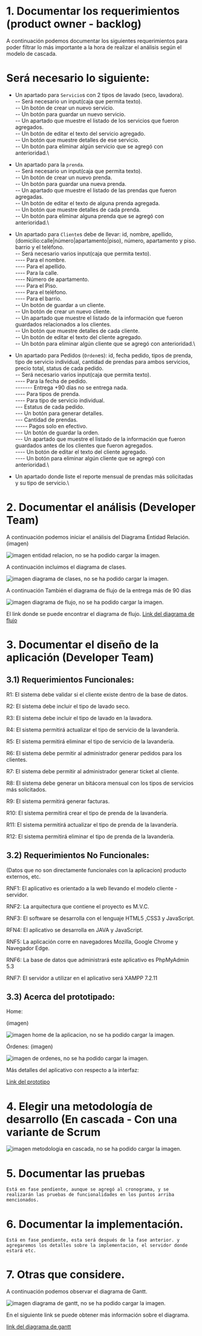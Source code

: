 # 1. Documentar los requerimientos (product owner - backlog)

A continuación podemos documentar los siguientes requerimientos para poder filtrar lo más importante a la hora de realizar el análisis según el modelo de cascada.

# Será necesario lo siguiente:

- Un apartado para `Servicio`s con 2 tipos de lavado (seco, lavadora).\
-- Será necesario un input(caja que permita texto).\
-- Un botón de crear un nuevo servicio.\
-- Un botón para guardar un nuevo servicio.\
-- Un apartado que muestre el listado de los servicios que fueron agregados.\
-- Un botón de editar el texto del servicio agregado.\
-- Un botón que muestre detalles de ese servicio.\
-- Un botón para eliminar algún servicio que se agregó con anterioridad.\

- Un apartado para la `prenda`.\
-- Será necesario un input(caja que permita texto).\
-- Un botón de crear un nuevo prenda.\
-- Un botón para guardar una nueva prenda.\
-- Un apartado que muestre el listado de las prendas que fueron agregadas.\
-- Un botón de editar el texto de alguna prenda agregada.\
-- Un botón que muestre detalles de cada prenda.\
-- Un botón para eliminar alguna prenda que se agregó con anterioridad.\
- Un apartado para `Cliente`s debe de llevar: id, nombre, apellido, (domicilio:calle|número|apartamento|piso), número, apartamento y piso. barrio y el teléfono.\
-- Será necesario varios  input(caja que permita texto).\
---- Para el nombre.\
---- Para el apellido.\
---- Para la calle.\
---- Número de apartamento.\
---- Para el Piso.\
---- Para el teléfono.\
---- Para el barrio.\
-- Un botón de guardar a un cliente.\
-- Un botón de crear un nuevo cliente.\
-- Un apartado que muestre el listado de la información que fueron guardados relacionados a los clientes.\
-- Un botón que muestre detalles de cada cliente.\
-- Un botón de editar el texto del cliente agregado.\
-- Un botón para eliminar algún cliente que se agregó con anterioridad.\
- Un apartado para Pedidos (`Orden`es): id, fecha pedido, tipos de prenda, tipo de servicio individual, cantidad de prendas para ambos servicios, precio total, status de cada pedido.\
-- Será necesario varios  input(caja que permita texto).\
---- Para la fecha de pedido.\
------- Entrega +90 días no se entrega nada.\
---- Para tipos de prenda.\
---- Para tipo de servicio individual.\
--- Estatus de cada pedido.\
--- Un botón para generar detalles.\
--- Cantidad de prendas.\
----- Pagos solo en efectivo.\
--- Un botón de guardar la orden.\
--- Un apartado que muestre el listado de la información que fueron guardados antes de los clientes que fueron agregados.\
---- Un botón de editar el texto del cliente agregado.\
---- Un botón para eliminar algún cliente que se agregó con anterioridad.\
- Un apartado donde liste el reporte mensual de prendas más solicitadas y su tipo de servicio.\

 
 
 # 2. Documentar el análisis (Developer Team)

A continuación podemos iniciar el análisis del Diagrama Entidad Relación. 
(imagen)
<p align="left">
   <img src="https://lh3.googleusercontent.com/IeFDuSAdmORJwjquG40rMlPKk3S2eWJJ_8HiaA7Aee0fDt6bFIhfmLy9GW1ZeUzAvQEYqVTzLQnflOx4cQmOBLaj-Atns7v-rVsFy3z8Mw3FyyPj317eqiZLNzqyDouGmZoumqxJoZtgl5YBGxoky6Qtz9XWcury237THzvNFX4_q74b-kez71EbIGiENfZGWNT0e8sMb3ThlN6QTvOrS-HXZ4zXZFtni9C9DDi596rVsbiSAiIXBWRsDqnWOSvwHXlXYJ_Pxa8737KqxtBOrj3kpRIy_YChvpA3bQcuaPN8N2dJES-4PF2UnwP17kERA8Gf9usmRcJFIvcYN5HCY90TRFkhcHtcvbnTknMNBbRYxZVGyoMXDkTIaPhuAGkdH9AdBZOVTgLNwOPqy4gdO5mTf_sJ34ulSzaddnf4CJAm1dcv1Oirs6T5P0vL1d58MORnzGEBHySg3LgbD_wcGBV0gjX8FROZTF_2SDvQ59rJVFW28XtQsEl4JX0bsq54LddAIHmoltr5eh0LEthb0AlyOZYSxeNx3K1YXcHXpmcsuE6MNPBSIQZGJd9S2zemdG0cyjUloMr6_uCizbSiRq6Mdwe10VH6bFN7FbJavHh1nDRp8tFCI1bJp73O6pkl6Ab1u0XF7yVxGlNOur6LQBKlbVuCiEi6uOM47zUQzAWvIkWtu2rZg_4_DGUmx4sgeU-E5XjjcNIWty981Y1gWDAMUTJgL7GJ-zoA0mDCzHKu7TPwEgoaHtSbvkwAfHPH41sV1FRvyJi8uIkM6xqqAmI8jXaulrWRwp6pSUe4SAjLUzEL5qqgTxU6Bura5tQiGaQBzPZuJwUE6XUpm7xU1pVAAiwGzEx0W61y8HLScHmcA3xVMrckYP58RVWpRcoBftAmwIGxP-i6E3KNCCS7tEZod5HZnYzE0DT1aUg1k2gf-zDryRb0oITcpgzw8XPntXVHmzaSfjXAUzyGCw0C3y659qMubqAZJ43ljcFZuFYr6AZAThMTELE=w559-h469-s-no?authuser=2" alt="imagen entidad relacion, no se ha podido cargar la imagen.">
</p>

A continuación incluimos el diagrama de clases.

<p align="left">
   <img src="" alt="imagen diagrama de clases, no se ha podido cargar la imagen.">
</p>

A continuación También el diagrama de flujo de la entrega más de 90 días

<p align="left">
   <img src="https://lh3.googleusercontent.com/pw/AMWts8BPtjBBjm_48VA9DWPC0E9UkOoRQ9-xOnHjke6Bv-H3x4oyDvG4dcqbdBkdbyuBjJpD8nYmQGVJ3tVqfBw0K46JsjZi87K9weYdwQMRxXEUd_xNUsB5P_BBSJNkmMVphQEM7zhVS3uZ7dKp0_uI8HY-=w848-h923-s-no?authuser=2" alt="imagen diagrama de flujo, no se ha podido cargar la imagen.">
</p>

El link donde se puede encontrar el diagrama de flujo.
[Link del diagrama de flujo](https://umgt-my.sharepoint.com/:u:/g/personal/jramosp15_miumg_edu_gt/EY6_eNFvhXdLv6kAUAdJriYBO1fyytUCoZ7mHe244bIXgQ?e=kiROEX)
 
# 3. Documentar el diseño de la aplicación (Developer Team)

## 3.1) Requerimientos Funcionales:

R1: El sistema debe validar si el cliente existe dentro de la base de datos.

R2: El sistema debe incluir el tipo de lavado seco.

R3: El sistema debe incluir el tipo de lavado en la lavadora.

R4: El sistema permitirá actualizar el tipo de servicio de la lavandería.

R5: El sistema permitirá eliminar el tipo de servicio de la lavandería.

R6: El sistema debe permitir al administrador generar pedidos para los clientes.

R7: El sistema debe permitir al administrador generar ticket al cliente.

R8: El sistema debe generar un bitácora mensual con los tipos de servicios más solicitados.

R9: El sistema permitirá generar facturas.

R10: El sistema permitirá crear el tipo de prenda de la lavandería.

R11: El sistema permitirá actualizar el tipo de prenda de la lavandería.

R12: El sistema permitirá eliminar el tipo de prenda de la lavandería.

## 3.2) Requerimientos No Funcionales:

(Datos que no son directamente funcionales con la aplicacion) producto externos, etc.

RNF1: El aplicativo es orientado a la web llevando el modelo cliente - servidor.

RNF2: La arquitectura que contiene el proyecto es M.V.C.

RNF3: El software se desarrolla con el lenguaje HTML5 ,CSS3 y JavaScript.

RFN4: El aplicativo se desarrolla en JAVA y JavaScript.

RNF5: La aplicación corre en navegadores Mozilla, Google Chrome y Navegador Edge.

RNF6: La base de datos que administrará este aplicativo es PhpMyAdmin 5.3

RNF7: El servidor a utilizar en el aplicativo será XAMPP 7.2.11


## 3.3) Acerca del prototipado:

Home:

(imagen)
<p align="left">
   <img src="https://lh3.googleusercontent.com/0d8CeVvFlNXkSFeUx8lTrlCIhXHTAEtvvHUSdQ4Meuw0IKUrzD9h-6W4LwwvSqABrQexrTApLZJ1FY_xFs_mQluRqdr05zPvvK0lav8bPtsRWfR22s4oUnpyMKyR4U4isYxwbP3pFqXCxLeK56p-LA0JQ8u8o_0DsS8H_HcQBzCgtsEiKFf8PX0FHGZouUeo4BTNBmPh2YjEKkUDwojrme9WXi-TXWmjkvKBSUoa6HIrJpGRd2XjU3DrPm50Ku_Q0LTT5sDKdScI5CtCgiciSEjvBHochwGzDmskjOW7OJi964bz69I93sUVTr2BO87iHkqwz7Ruhz634S4bGwuFV8fXnLDgINRGwU3zqGKIPgljsb-zPV1DKGiOZS7SMm_F-7xhecTt3jcpE7Z19zwtshsVbH_91vtAXg4Seedh_n0nN7opg-ABj0csAD4RUM40bvVeM6B3ZXJxdyBk1BmbmutWXuiU1DGfZWSg4KOSWQoTtk-cz9eICG5bMpglnd3jkM1dY8Ev5HDMGJpwY2MvdcIezhyAY0VizgZe9rNxuieUsSRDN2WjNg-Q3NCbF1_cesWSxOYi4zNrSFE8bQxmDxeEsmh5ZEFX61qnqNh3AQGhmQwteVORk9Z4z-NbAqIH2MWbVwUU-hkOUzjktf4b5tkaOolz4sMUxAAZ84LTG-X8WUgOCWnQDLw0-7TwNbLbM6AoVtAYNZ5bPfOp4DwZgixyTcIbT5-ip7XzPQh_jK1_YcBpds-hyE6b_i8euSKtOg9TGpLkkptCDBhzny_rxBj8B6rrdoHEUaYbzB7DgYKWzj8nPE0BDxL0lurWjtzJomS4V4o53ET8UUxopbEPq0ZMV3eSAY8stMrntrLnJQouaeFg8yzhgw0B_mrYdQ5BBBcQiknlpNPYG6dtP-m8kCeQ4VTqGaiVUugC6E9XrEAGIczPbW5s5jNelEPzPfrQGMW3v17MBkW4wqBZ5bfIOQShRNUXeRkr8mF8s-RoEJZBeUlJXlgIKrY=w1027-h276-s-no?authuser=2" alt="imagen home de la aplicacion, no se ha podido cargar la imagen.">
</p>


Órdenes:
(imagen)
<p align="left">
   <img src="https://lh3.googleusercontent.com/8W60ZBsY0XvP2RLH_EGPp16zG0nrfLy4TBpVOwzsUum3K1b91-wWdErPYaKj6FiZ3BNpiNpojjDBP3gAGDyVvsoVTz5NPJeBR7Kv2ywEODABj80byZb40Lg-5Ev2cez9_NEA74qUMMwRYbqTTLumdSx0-41y8xI_coMl4SGS3v42CMR06e3FdXJ0iiqFdBQxsYnZMjyuA-EzkzUfzVnn4HV8WqxtE_wO4QaGFC43pD6YC2hc6SmgKafjtH_YK5AOHDxgk_F46OoZrCLUC43Tgm2lsRpqpZgVfWz5RWNqsMbb2UMBVWD3E03sR73JnAiYj5DvAmQ74LQwH9z-OUi2S23WmcaWqwJaxiLPvXULwKoPZzFzJJiviKFsg1ZX9b-sxRgwRmB8LK-4jG7fPnxoOGFC-j2JvEJ5Myuf7RKU52KtJ4RmY8R_a1kSI-TfaTceKeiR1OhCAp5MoKZWJcucIXZjlRy2sC1kCIC1NT-JQZy9vg9xqGerWXh1ohGhw1jP0TaJsfJTzOUnO11U2n390fSmmFVmOAdaS0DPvoJN-sPPOptyGyeAPffqd4HW31t7L5JtbMMHFpzxiSe33z9eSjWYpZRY2R5s0zrDvgMaqhcfEsVanIBx6H6X9WrJxS4mAmidqN2fFMVZ7PfSCamYAMKiLpZ-ku2-csGzAhViNq1WpROkBv4aqRbFjasAYrf6hLIchRIXnb86afIgOpXFHXCZ03ofwW5yOym-lEeEPpEcVw70a5VsLTrYHeICovnt6AkrWY-JEEI_I8KoWJBoXB0KBcXf6mM2DqmT4Yp7i--NEe0Rd17ukXLSKRJiKhwMPtGz36cEggw56umExothMzvLBJ5TnkoamKguiLDOEREKMm6eSPBbG8qmuYzsgBqlkNApXEEsorVQnTu9ZVeZAMTM1ard2TgnygPcVgghO34iT1TrlLt4y11UEDTLiK9nV8IMo2qraeudyaE7zioSxTO0eZu1ZOSu1f-EKW_Arkff4g5-UUSRZuY=w994-h586-s-no?authuser=2" alt="imagen de ordenes, no se ha podido cargar la imagen.">
</p>


Más detalles del aplicativo con respecto a la interfaz:

[Link del prototipo](https://www.figma.com/proto/L0qbS2mcAlt19BYiPc4x28/LAUNDRY.COM?node-id=14-181&scaling=scale-down&page-id=0%3A1&starting-point-node-id=1%3A3)


# 4. Elegir una metodología de desarrollo (En cascada - Con una variante de Scrum

<p align="left">
   <img src="https://lh3.googleusercontent.com/pw/AMWts8Ath6gteCBqunHwm72pnm7ER7qvsjdVe4Bubltm1Wwb8ijKgZMypu5mZ3Xzi06VpUrVBdEiO9TH2rQueaE0qGl9T2qN0YzXlGelvk6ul-Mrac07ERZNgr9GRiBQ_Akc-RFCkyNP6JZqEoRiW1ZlUyXv=w679-h399-s-no?authuser=2" alt="imagen metodologia en cascada, no se ha podido cargar la imagen.">
</p>

# 5. Documentar las pruebas
	Está en fase pendiente, aunque se agregó al cronograma, y se realizarán las pruebas de funcionalidades en los puntos arriba mencionados.
	

# 6. Documentar la implementación.

	Está en fase pendiente, esta será después de la fase anterior. y agregaremos los detalles sobre la implementación, el servidor donde estará etc.
	
# 7. Otras que considere.

A continuación podemos observar el diagrama de Gantt.

<p align="left">
   <img src="https://lh3.googleusercontent.com/pw/AMWts8Bys0qLDwkmsh4XtPdB30pIIUwNxwg6T2bJi66VhDumkh8mxbdt2VLEhWisFzPKw8Xk0-cpmudqbSt1AxA9Y2acYeu692qAwjz5u41G0ZTakOOJ1wNINW0JCYdzipIXsA50cDNNJFyhdIRFCZLGeU6j=w1280-h359-s-no?authuser=2" alt="imagen diagrama de gantt, no se ha podido cargar la imagen.">
</p>

En el siguiente link se puede obtener más información sobre el diagrama.

[link del diagrama de gantt](https://1drv.ms/x/s!AkAMBXHUiRv_kmTj1bKmq2G3df3j?e=1pAVuG)

